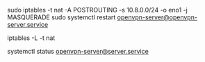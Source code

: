 sudo iptables -t nat -A POSTROUTING -s 10.8.0.0/24 -o eno1 -j MASQUERADE
sudo systemctl restart openvpn-server@openvpn-server.service

iptables -L -t nat

systemctl status  openvpn-server@server.service